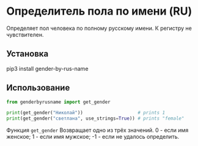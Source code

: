 # Определитель пола по имени (RU)

Определяет пол человека по полному русскому имени. К регистру не чувствителен.

##  Установка

pip3 install gender-by-rus-name

## Использование

```python
from genderbyrusname import get_gender

print(get_gender("Николай"))                    # prints 1
print(get_gender("светлана", use_strings=True)) # prints "female" 
```

Функция `get_gender` Возвращает одно из трёх значений.
0 - если имя женское;
1 - если имя мужское;
-1 - если не удалось определить.
